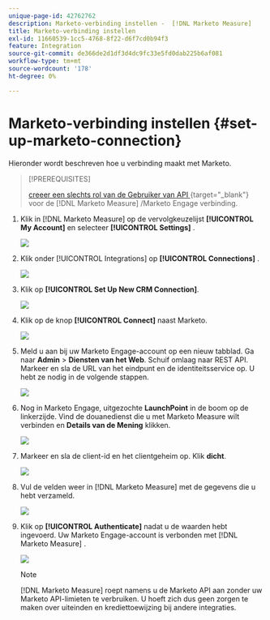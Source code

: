 ```yaml
---
unique-page-id: 42762762
description: Marketo-verbinding instellen -  [!DNL Marketo Measure]
title: Marketo-verbinding instellen
exl-id: 11660539-1cc5-4768-8f22-d6f7cd0b94f3
feature: Integration
source-git-commit: de366de2d1df3d4dc9fc33e5fd0dab225b6af081
workflow-type: tm+mt
source-wordcount: '178'
ht-degree: 0%

---
```


# Marketo-verbinding instellen {#set-up-marketo-connection}

Hieronder wordt beschreven hoe u verbinding maakt met Marketo.

>[!PREREQUISITES]
>
>[ creeer een slechts rol van de Gebruiker van API ](https://experienceleague.adobe.com/docs/marketo/using/product-docs/administration/users-and-roles/create-an-api-only-user.html){target="_blank"}  voor de [!DNL Marketo Measure] /Marketo Engage verbinding.

1. Klik in [!DNL Marketo Measure] op de vervolgkeuzelijst **[!UICONTROL My Account]** en selecteer **[!UICONTROL Settings]** .

   ![](assets/set-up-marketo-connection-1.png)

1. Klik onder [!UICONTROL Integrations] op **[!UICONTROL Connections]** .

   ![](assets/set-up-marketo-connection-2.png)

1. Klik op **[!UICONTROL Set Up New CRM Connection]**.

   ![](assets/set-up-marketo-connection-3.png)

1. Klik op de knop **[!UICONTROL Connect]** naast Marketo.

   ![](assets/set-up-marketo-connection-4.png)

1. Meld u aan bij uw Marketo Engage-account op een nieuw tabblad. Ga naar **Admin** > **Diensten van het Web**. Schuif omlaag naar REST API. Markeer en sla de URL van het eindpunt en de identiteitsservice op. U hebt ze nodig in de volgende stappen.

   ![](assets/set-up-marketo-connection-5.png)

1. Nog in Marketo Engage, uitgezochte **LaunchPoint** in de boom op de linkerzijde. Vind de douanedienst die u met Marketo Measure wilt verbinden en **Details van de Mening** klikken.

   ![](assets/set-up-marketo-connection-6.png)

1. Markeer en sla de client-id en het clientgeheim op. Klik **dicht**.

   ![](assets/set-up-marketo-connection-7.png)

1. Vul de velden weer in [!DNL Marketo Measure] met de gegevens die u hebt verzameld.

   ![](assets/set-up-marketo-connection-8.png)

1. Klik op **[!UICONTROL Authenticate]** nadat u de waarden hebt ingevoerd. Uw Marketo Engage-account is verbonden met [!DNL Marketo Measure] .

   ![](assets/set-up-marketo-connection-9.png)

   >[!NOTE]
   >
   >[!DNL Marketo Measure] roept namens u de Marketo API aan zonder uw Marketo API-limieten te verbruiken. U hoeft zich dus geen zorgen te maken over uiteinden en krediettoewijzing bij andere integraties.
